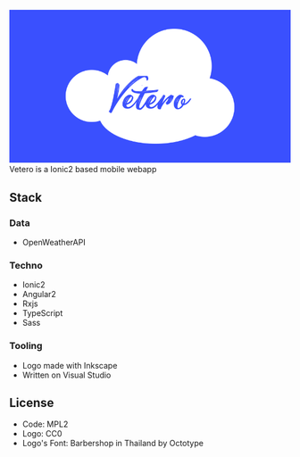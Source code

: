 ![logo](https://raw.githubusercontent.com/aloisdg/Vetero/master/Assets/vetero.png)
Vetero is a Ionic2 based mobile webapp

## Stack

### Data

* OpenWeatherAPI

### Techno

* Ionic2
* Angular2
* Rxjs
* TypeScript
* Sass

### Tooling

* Logo made with Inkscape
* Written on Visual Studio 

## License

* Code: MPL2
* Logo: CC0
* Logo's Font: Barbershop in Thailand by Octotype
